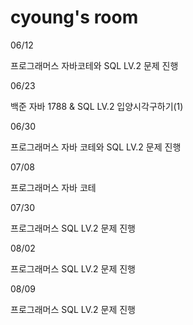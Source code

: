 # cyoung's room
06/12
<p>프로그래머스 자바코테와 SQL LV.2 문제 진행</p>
06/23
<p>백준 자바 1788 & SQL LV.2 입양시각구하기(1)</p>
06/30
<p>프로그래머스 자바 코테와 SQL LV.2 문제 진행</p>
07/08
<p>프로그래머스 자바 코테</p>
07/30
<p>프로그래머스 SQL LV.2 문제 진행</p>
08/02
<p>프로그래머스 SQL LV.2 문제 진행</p>
08/09
<p>프로그래머스 SQL LV.2 문제 진행</p>
